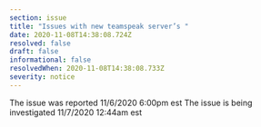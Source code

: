 ```yaml
---
section: issue
title: "Issues with new teamspeak server’s "
date: 2020-11-08T14:38:08.724Z
resolved: false
draft: false
informational: false
resolvedWhen: 2020-11-08T14:38:08.733Z
severity: notice
---
```

The issue was reported
11/6/2020 6:00pm est 
The issue is being investigated 
11/7/2020 12:44am est